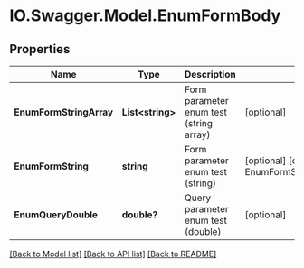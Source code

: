 # IO.Swagger.Model.EnumFormBody
## Properties

Name | Type | Description | Notes
------------ | ------------- | ------------- | -------------
**EnumFormStringArray** | **List&lt;string&gt;** | Form parameter enum test (string array) | [optional] 
**EnumFormString** | **string** | Form parameter enum test (string) | [optional] [default to EnumFormStringEnum.EfgEnum]
**EnumQueryDouble** | **double?** | Query parameter enum test (double) | [optional] 

[[Back to Model list]](../README.md#documentation-for-models) [[Back to API list]](../README.md#documentation-for-api-endpoints) [[Back to README]](../README.md)

